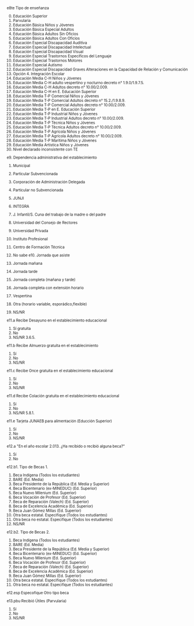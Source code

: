 <font size="0.5">

e8te	Tipo de enseñanza

  0. Educación Superior
  10. Parvularia
  110. Educación Básica Niños y Jóvenes
  160. Educación Básica Especial Adultos
  165. Educación Básica Adultos Sin Oficios
  167. Educación Básica Adultos Con Oficios
  211. Educación Especial Discapacidad Auditiva
  212. Educación Especial Discapacidad Intelectual
  213. Educación Especial Discapacidad Visual
  214. Educación Especial Trastornos Específicos del Lenguaje
  215. Educación Especial Trastornos Motores
  216. Educación Especial Autismo
  217. Educación Especial Discapacidad Graves Alteraciones en la Capacidad de Relación y Comunicación
  299. Opción 4. Integración Escolar
  310. Educación Media C-H Niños y Jóvenes
  360. Educación Media C-H adulto vespertino y nocturno decreto n° 1.9.0/1.9.7.5.
  363. Educación Media C-H Adultos decreto n° 10.00/2.009.
  390. Educación Media C-H en E. Educación Superior
  410. Educación Media T-P Comercial Niños y Jóvenes
  460. Educación Media T-P Comercial Adultos decreto n° 15.2./1.9.8.9.
  463. Educación Media T-P Comercial Adultos decreto n° 10.00/2.009.
  490. Educación Media T-P en E. Educación Superior
  510. Educación Media T-P Industrial Niños y Jóvenes
  563. Educación Media T-P Industrial Adultos decreto n° 10.00/2.009.
  610. Educación Media T-P Técnica Niños y Jóvenes
  663. Educación Media T-P Técnica Adultos decreto n° 10.00/2.009.
  710. Educación Media T-P Agrícola Niños y Jóvenes
  763. Educación Media T-P Agrícola Adultos decreto n° 10.00/2.009.
  810. Educación Media T-P Marítima Niños y Jóvenes
  910. Educación Media Artística Niños y Jóvenes
  980. Nivel declarado inconsistente con TE

e9.	Dependencia administrativa del establecimiento

1. Municipal
2. Particular Subvencionada
3. Corporación de Administración Delegada
4. Particular no Subvencionada
5. JUNJI
6. INTEGRA
7. J. Infantil/S. Cuna del trabajo de la madre o del padre
8. Universidad del Consejo de Rectores
9. Universidad Privada
10. Instituto Profesional
11. Centro de Formación Técnica
99. No sabe
e10.	Jornada que asiste

1. Jornada mañana
2. Jornada tarde
3. Jornada completa (mañana y tarde)
4. Jornada completa con extensión horario
5. Vespertina
6. Otra (horario variable, esporádico,flexible)
9. NS/NR

e11.a	Recibe Desayuno	en el establecimiento	educacional

1. Sí	gratuita
2. No
9. NS/NR	3.6.5.

e11.b	Recibe Almuerzo	gratuita en el establecimiento

1. Sí
2. No
9. NS/NR

e11.c	Recibe Once gratuita en el establecimiento educacional

1. Sí
2. No
9. NS/NR

e11.d	Recibe Colación	gratuita en el	establecimiento	educacional

1. Sí
2. No
9. NS/NR	5.8.1.

e11.e	Tarjeta JUNAEB para alimentación (Educción Superior)

1. Sí
2. No
9. NS/NR

e12.a	"En el año escolar 2.013.
¿Ha recibido o recibió alguna beca?"

1. Sí
2. No


e12.b1.	Tipo de Becas 1.

1. Beca Indígena (Todos los estudiantes)
2. BARE (Ed. Media)
3. Beca Presidente de la República (Ed. Media y Superior)
4. Beca Bicentenario (ex-MINEDUC) (Ed. Superior)
5. Beca Nuevo Milenium (Ed. Superior)
6. Beca Vocación de Profesor (Ed. Superior)
7. Beca de Reparación (Valech) (Ed. Superior)
8. Beca de Excelencia Académica (Ed. Superior)
9. Beca Juan Gómez Millas (Ed. Superior)
10. Otra beca estatal. Especifique (Todos los estudiantes)
11. Otra beca no estatal. Especifique (Todos los estudiantes)
99. NS/NR


e12.b2.	Tipo de Becas 2.

1. Beca Indígena (Todos los estudiantes)
2. BARE (Ed. Media)
3. Beca Presidente de la República (Ed. Media y Superior)
4. Beca Bicentenario (ex-MINEDUC) (Ed. Superior)
5. Beca Nuevo Milenium (Ed. Superior)
6. Beca Vocación de Profesor (Ed. Superior)
7. Beca de Reparación (Valech) (Ed. Superior)
8. Beca de Excelencia Académica (Ed. Superior)
9. Beca Juan Gómez Millas (Ed. Superior)
10. Otra beca estatal. Especifique (Todos los estudiantes)
11. Otra beca no estatal. Especifique (Todos los estudiantes)


e12.esp	Especofique Otro tipo beca


e13.pbu	Recibió Útiles (Parvularia)

1. Sí
2. No
9. NS/NR


</font>
